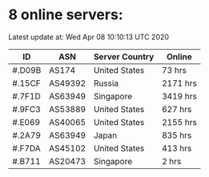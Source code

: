 # 8 online servers:

Latest update at: Wed Apr 08 10:10:13 UTC 2020

| ID | ASN | Server Country | Online |
| -- | --- | -------------- | ------ |
| #.D09B | AS174 | United States | 73 hrs |
| #.15CF | AS49392 | Russia | 2171 hrs |
| #.7F1D | AS63949 | Singapore | 3419 hrs |
| #.9FC3 | AS53889 | United States | 627 hrs |
| #.E069 | AS40065 | United States | 2155 hrs |
| #.2A79 | AS63949 | Japan | 835 hrs |
| #.F7DA | AS45102 | United States | 413 hrs |
| #.B711 | AS20473 | Singapore | 2 hrs |

